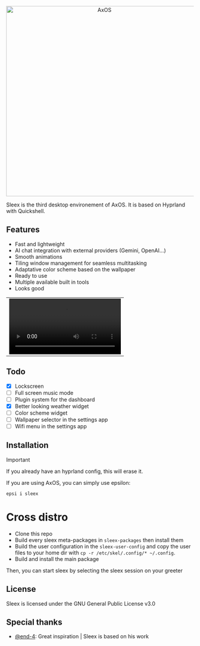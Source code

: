<p align="center">
  <a href="https://axos-project.github.io"><img src="https://github.com/user-attachments/assets/a64a60d1-c4ec-4fdf-a1df-ce4bde3890ce" width="512" alt="AxOS"></a>
</p>

Sleex is the third desktop environement of AxOS. It is based on Hyprland with Quickshell.

## Features
- Fast and lightweight
- AI chat integration with external providers (Gemini, OpenAI...)
- Smooth animations
- Tiling window management for seamless multitasking
- Adaptative color scheme based on the wallpaper
- Ready to use
- Multiple available built in tools
- Looks good

|      |
|------|
| ![preview](preview.mp4) |

## Todo
- [x] Lockscreen
- [ ] Full screen music mode
- [ ] Plugin system for the dashboard
- [x] Better looking weather widget
- [ ] Color scheme widget
- [ ] Wallpaper selector in the settings app
- [ ] Wifi menu in the settings app

## Installation

> [!IMPORTANT]
> If you already have an hyprland config, this will erase it.

If you are using AxOS, you can simply use epsilon:
```
epsi i sleex
```

# Cross distro

- Clone this repo
- Build every sleex meta-packages in `sleex-packages` then install them
- Build the user configuration in the `sleex-user-config` and copy the user files to your home dir with `cp -r /etc/skel/.config/* ~/.config`.
- Build and install the main package

Then, you can start sleex by selecting the sleex session on your greeter

## License
Sleex is licensed under the GNU General Public License v3.0

## Special thanks
- [@end-4](https://github.com/end-4/): Great inspiration | Sleex is based on his work
